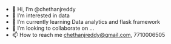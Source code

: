 - 👋 Hi, I’m @chethanjreddy
- 👀 I’m interested in data
- 🌱 I’m currently learning Data analytics and flask framework 
- 💞️ I’m looking to collaborate on ...
- 📫 How to reach me chethanjreddy@gmail.com, 7710006505



<!---
chethanjreddy/chethanjreddy is a ✨ special ✨ repository because its `README.md` (this file) appears on your GitHub profile.
You can click the Preview link to take a look at your changes.
--->

